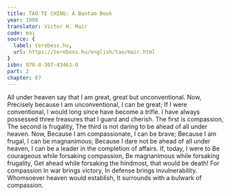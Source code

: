 ```yaml
---
title: TAO TE CHING: A Bantam Book
year: 1990
translator: Victor H. Mair
code: mai
source: {
  label: terebess.hu,
  url: https://terebess.hu/english/tao/mair.html
}
isbn: 978-0-307-43463-0
part: 2
chapter: 67
---
```

All under heaven say that I am great, great but unconventional.
Now,
Precisely because I am unconventional,
I can be great;
If I were conventional,
I would long since have become a trifle.
I have always possessed three treasures that I guard and cherish.
The first is compassion,
The second is frugality,
The third is not daring to be ahead of all under heaven.
Now,
Because I am compassionate, I can be brave;
Because I am frugal, I can be magnanimous;
Because I dare not be ahead of all under heaven, I can be a leader in the completion of affairs.
If, today, I were to
Be courageous while forsaking compassion,
Be magnanimous while forsaking frugality,
Get ahead while forsaking the hindmost,
that would be death!
For compassion
In war brings victory,
In defense brings invulnerability.
Whomsoever heaven would establish,
It surrounds with a bulwark of compassion.